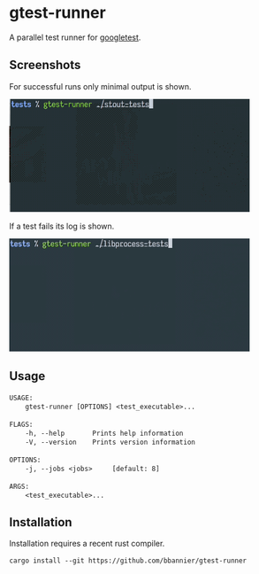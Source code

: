 gtest-runner
============

A parallel test runner for [googletest](https://github.com/googletest).


Screenshots
-----------

For successful runs only minimal output is shown.

![Screenshot of run without failures](screenshot_success.gif)


If a test fails its log is shown.

![Screenshot of run with_failures](screenshot_failures.gif)

Usage
-----

    USAGE:
        gtest-runner [OPTIONS] <test_executable>...

    FLAGS:
        -h, --help       Prints help information
        -V, --version    Prints version information

    OPTIONS:
        -j, --jobs <jobs>     [default: 8]

    ARGS:
        <test_executable>...

Installation
------------

Installation requires a recent rust compiler.

    cargo install --git https://github.com/bbannier/gtest-runner

